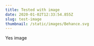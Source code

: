 ```yaml
---
title: Tested with image
date: 2020-01-02T12:33:54.855Z
slug: test-image
thumbnail: /static/images/Behance.svg
---
```

Yes image
